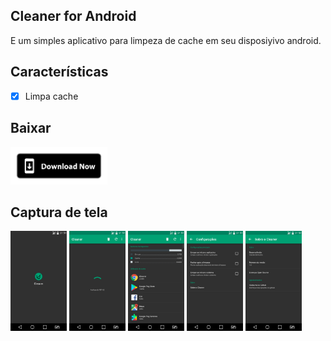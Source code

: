## Cleaner for Android

E um simples aplicativo para limpeza de cache em seu disposiyivo android.

## Características

- [X] Limpa cache

## Baixar
[<img alt="Baixar" height="60" src="./devs/images/download_now.png">](./devs/app/Cleaner_1.0.apk)

## Captura de tela
<img src="./devs/screenshot/SCREEN_01.png" width="'90" height="160"/> <img src="./devs/screenshot/SCREEN_02.png" width="'90" height="160"/> <img src="./devs/screenshot/SCREEN_03.png" width="'90" height="160"/> <img src="./devs/screenshot/SCREEN_04.png" width="90" height="160"/> <img src="./devs/screenshot/SCREEN_05.png" width="'90" height="160"/>


